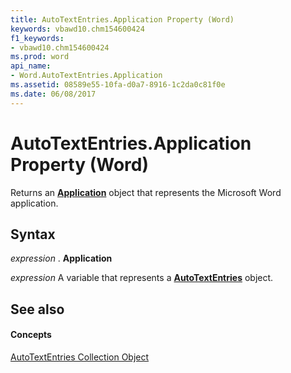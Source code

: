 ```yaml
---
title: AutoTextEntries.Application Property (Word)
keywords: vbawd10.chm154600424
f1_keywords:
- vbawd10.chm154600424
ms.prod: word
api_name:
- Word.AutoTextEntries.Application
ms.assetid: 08589e55-10fa-d0a7-8916-1c2da0c81f0e
ms.date: 06/08/2017
---
```



# AutoTextEntries.Application Property (Word)

Returns an  **[Application](application-object-word.md)** object that represents the Microsoft Word application.


## Syntax

 _expression_ . **Application**

 _expression_ A variable that represents a **[AutoTextEntries](autotextentries-object-word.md)** object.


## See also


#### Concepts


[AutoTextEntries Collection Object](autotextentries-object-word.md)

